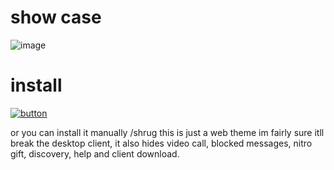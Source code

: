 # show case
![image](https://user-images.githubusercontent.com/65059771/123708478-9bd96180-d8bf-11eb-9bc7-a82af7fd4217.png)

# install
[![button](https://img.shields.io/badge/install%20directly%20with-stylus-9cf)](https://github.com/NotNocky/Minobu/raw/main/Discord/DiscordMinobu.user.css)

or you can install it manually /shrug
this is just a web theme im fairly sure itll break the desktop client, it also hides video call, blocked messages, nitro gift, discovery, help and client download.

